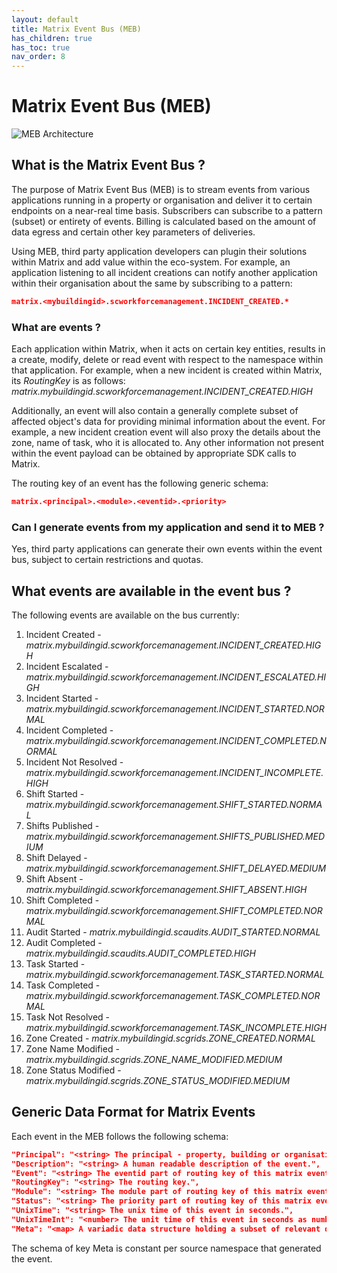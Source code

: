 ```yaml
---
layout: default
title: Matrix Event Bus (MEB)
has_children: true
has_toc: true
nav_order: 8
---
```


# Matrix Event Bus (MEB)
![MEB Architecture](https://www.smartclean.io/matrix/images/Event-Bus-Architecture-v2.png)

## What is the Matrix Event Bus ?
The purpose of Matrix Event Bus (MEB) is to stream events from various applications running in a property or organisation and deliver it to certain endpoints on a near-real time basis.
Subscribers can subscribe to a pattern (subset) or entirety of events. Billing is calculated based on the amount of data egress and certain other key parameters of deliveries.

Using MEB, third party application developers can plugin their solutions within Matrix and add value within the eco-system.
For example, an application listening to all incident creations can notify another application within their organisation about the same by subscribing to a pattern:


```json
matrix.<mybuildingid>.scworkforcemanagement.INCIDENT_CREATED.*
```

### What are events ?
Each application within Matrix, when it acts on certain key entities, results in a create, modify, delete or read event with respect to the namespace within that application.
For example, when a new incident is created within Matrix, its *RoutingKey* is as follows: *matrix.mybuildingid.scworkforcemanagement.INCIDENT_CREATED.HIGH*

Additionally, an event will also contain a generally complete subset of affected object's data for providing minimal information about the event.
For example, a new incident creation event will also proxy the details about the zone, name of task, who it is allocated to.
Any other information not present within the event payload can be obtained by appropriate SDK calls to Matrix.

The routing key of an event has the following generic schema:
```json
matrix.<principal>.<module>.<eventid>.<priority>
```

### Can I generate events from my application and send it to MEB ?
Yes, third party applications can generate their own events within the event bus, subject to certain restrictions and quotas.

## What events are available in the event bus ?
The following events are available on the bus currently:

1. Incident Created - *matrix.mybuildingid.scworkforcemanagement.INCIDENT_CREATED.HIGH*
2. Incident Escalated - *matrix.mybuildingid.scworkforcemanagement.INCIDENT_ESCALATED.HIGH*
3. Incident Started - *matrix.mybuildingid.scworkforcemanagement.INCIDENT_STARTED.NORMAL*
4. Incident Completed - *matrix.mybuildingid.scworkforcemanagement.INCIDENT_COMPLETED.NORMAL*
5. Incident Not Resolved - *matrix.mybuildingid.scworkforcemanagement.INCIDENT_INCOMPLETE.HIGH*
6. Shift Started - *matrix.mybuildingid.scworkforcemanagement.SHIFT_STARTED.NORMAL*
7. Shifts Published - *matrix.mybuildingid.scworkforcemanagement.SHIFTS_PUBLISHED.MEDIUM*
8. Shift Delayed - *matrix.mybuildingid.scworkforcemanagement.SHIFT_DELAYED.MEDIUM*
9. Shift Absent - *matrix.mybuildingid.scworkforcemanagement.SHIFT_ABSENT.HIGH*
10. Shift Completed - *matrix.mybuildingid.scworkforcemanagement.SHIFT_COMPLETED.NORMAL*
11. Audit Started - *matrix.mybuildingid.scaudits.AUDIT_STARTED.NORMAL*
12. Audit Completed - *matrix.mybuildingid.scaudits.AUDIT_COMPLETED.HIGH*
13. Task Started - *matrix.mybuildingid.scworkforcemanagement.TASK_STARTED.NORMAL*
14. Task Completed - *matrix.mybuildingid.scworkforcemanagement.TASK_COMPLETED.NORMAL*
15. Task Not Resolved - *matrix.mybuildingid.scworkforcemanagement.TASK_INCOMPLETE.HIGH*
16. Zone Created - *matrix.mybuildingid.scgrids.ZONE_CREATED.NORMAL*
17. Zone Name Modified - *matrix.mybuildingid.scgrids.ZONE_NAME_MODIFIED.MEDIUM*
18. Zone Status Modified - *matrix.mybuildingid.scgrids.ZONE_STATUS_MODIFIED.MEDIUM*

## Generic Data Format for Matrix Events
Each event in the MEB follows the following schema:
```json
"Principal": "<string> The principal - property, building or organisation",
"Description": "<string> A human readable description of the event.",
"Event": "<string> The eventid part of routing key of this matrix event.",
"RoutingKey": "<string> The routing key.",
"Module": "<string> The module part of routing key of this matrix event.",
"Status": "<string> The priority part of routing key of this matrix event.",
"UnixTime": "<string> The unix time of this event in seconds.",
"UnixTimeInt": "<number> The unit time of this event in seconds as number datatype."
"Meta": "<map> A variadic data structure holding a subset of relevant data pertaining to this event."
```

The schema of key Meta is constant per source namespace that generated the event.
